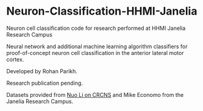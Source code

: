 # Neuron-Classification-HHMI-Janelia
Neuron cell classification code for research performed at HHMI Janelia Research Campus

Neural network and additional machine learning algorithm classifiers for proof-of-concept neuron cell classification in the anterior lateral motor cortex.

Developed by Rohan Parikh.

Research publication pending.

Datasets provided from [Nuo Li on CRCNS](https://crcns.org/data-sets/motor-cortex/alm-1) and Mike Economo from the Janelia Research Campus.
